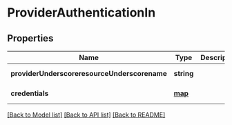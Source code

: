# ProviderAuthenticationIn

## Properties
Name | Type | Description | Notes
------------ | ------------- | ------------- | -------------
**providerUnderscoreresourceUnderscorename** | **string** |  | [default to null]
**credentials** | [**map**](.md) |  | [default to null]

[[Back to Model list]](../README.md#documentation-for-models) [[Back to API list]](../README.md#documentation-for-api-endpoints) [[Back to README]](../README.md)


